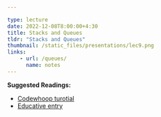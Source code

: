 ```yaml
---

type: lecture
date: 2022-12-08T8:00:00+4:30
title: Stacks and Queues
tldr: "Stacks and Queues"
thumbnail: /static_files/presentations/lec9.png
links: 
    - url: /queues/
      name: notes
---
```

**Suggested Readings:**

- [Codewhoop turotial](https://www.codewhoop.com/queue/stack-using-queues.html)
- [Educative entry](https://www.educative.io/answers/how-to-implement-a-queue-using-stacks-in-cpp)
